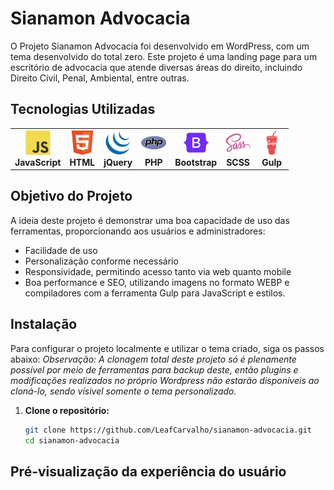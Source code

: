 # Sianamon Advocacia

O Projeto Sianamon Advocacia foi desenvolvido em WordPress, com um tema desenvolvido do total zero. Este projeto é uma landing page para um escritório de advocacia que atende diversas áreas do direito, incluindo Direito Civil, Penal, Ambiental, entre outras.

## Tecnologias Utilizadas

<table>
  <tr>
    <td align="center">
      <img src="https://raw.githubusercontent.com/devicons/devicon/master/icons/javascript/javascript-original.svg" alt="javascript" width="40" height="40"/>
      <br>
      <strong>JavaScript</strong>
    </td>
    <td align="center">
      <img src="https://raw.githubusercontent.com/devicons/devicon/master/icons/html5/html5-original.svg" alt="html" width="40" height="40"/>
      <br>
      <strong>HTML</strong>
    </td>
    <td align="center">
      <img src="https://raw.githubusercontent.com/devicons/devicon/master/icons/jquery/jquery-original.svg" alt="jquery" width="40" height="40"/>
      <br>
      <strong>jQuery</strong>
    </td>
    <td align="center">
      <img src="https://raw.githubusercontent.com/devicons/devicon/master/icons/php/php-original.svg" alt="php" width="40" height="40"/>
      <br>
      <strong>PHP</strong>
    </td>
    <td align="center">
      <img src="https://raw.githubusercontent.com/devicons/devicon/master/icons/bootstrap/bootstrap-plain.svg" alt="bootstrap" width="40" height="40"/>
      <br>
      <strong>Bootstrap</strong>
    </td>
    <td align="center">
      <img src="https://raw.githubusercontent.com/devicons/devicon/master/icons/sass/sass-original.svg" alt="scss" width="40" height="40"/>
      <br>
      <strong>SCSS</strong>
    </td>
         <td align="center">
      <img src="https://raw.githubusercontent.com/devicons/devicon/master/icons/gulp/gulp-plain.svg" alt="gulp" width="40" height="40"/>
      <br>
      <strong>Gulp</strong>
    </td>
  </tr>
</table>

## Objetivo do Projeto

A ideia deste projeto é demonstrar uma boa capacidade de uso das ferramentas, proporcionando aos usuários e administradores:
- Facilidade de uso
- Personalização conforme necessário
- Responsividade, permitindo acesso tanto via web quanto mobile
- Boa performance e SEO, utilizando imagens no formato WEBP e compiladores com a ferramenta Gulp para JavaScript e estilos.

## Instalação

Para configurar o projeto localmente e utilizar o tema criado, siga os passos abaixo:
*Observação: A clonagem total deste projeto só é plenamente possível por meio de ferramentas para backup deste, então plugins e modificações realizados no próprio Wordpress não estarão disponíveis ao cloná-lo, sendo vísivel somente o tema personalizado.*

1. **Clone o repositório:**
   ```bash
   git clone https://github.com/LeafCarvalho/sianamon-advocacia.git
   cd sianamon-advocacia

## Pré-visualização da experiência do usuário

